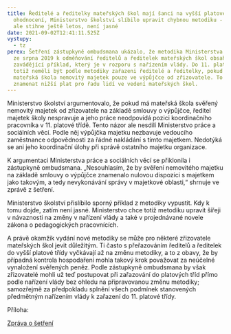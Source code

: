 ```yaml
---
title: Ředitelé a ředitelky mateřských škol mají šanci na vyšší platové
  ohodnocení, Ministerstvo školství slíbilo upravit chybnou metodiku - zda to
  ale stihne ještě letos, není jasné
date: 2021-09-02T12:41:11.525Z
vystupy:
  - tz
perex: Šetření zástupkyně ombudsmana ukázalo, že metodika Ministerstva školství
  ze srpna 2019 k odměňování ředitelů a ředitelek mateřských škol obsahovala
  zavádějící příklad, který je v rozporu s nařízením vlády. Do 11. platové třídy
  totiž neměli být podle metodiky zařazeni ředitelé a ředitelky, pokud má jejich
  mateřská škola nemovitý majetek pouze ve výpůjčce od zřizovatele. To může
  znamenat nižší plat pro řadu lidí ve vedení mateřských škol.
---
```

<p>Ministerstvo školství argumentovalo, že pokud má mateřská škola svěřený nemovitý majetek od zřizovatele na základě smlouvy o výpůjčce, ředitel majetek školy nespravuje a jeho práce neodpovídá pozici koordinačního pracovníka v 11. platové třídě. Tento názor ale nesdílí Ministerstvo práce a sociálních věcí. Podle něj výpůjčka majetku nezbavuje vedoucího zaměstnance odpovědnosti za řádné nakládání s tímto majetkem. Nedotýká se ani jeho koordinační úlohy při správě ostatního majetku organizace.</p>

<p>K argumentaci Ministerstva práce a sociálních věcí se přiklonila i zástupkyně ombudsmana. &bdquo;Nesouhlasím, že by svěření nemovitého majetku na základě smlouvy o výpůjčce znamenalo nulovou dispozici s majetkem jako takovým, a tedy nevykonávání správy v majetkové oblasti,&ldquo; shrnuje ve zprávě z šetření.</p>

<p>Ministerstvo školství přislíbilo sporný příklad z metodiky vypustit. Kdy k tomu dojde, zatím není jasné. Ministerstvo chce totiž metodiku upravit šířeji v návaznosti na změny v nařízení vlády a také v projednávané novele zákona o pedagogických pracovnících.</p>

<p>A právě okamžik vydání nové metodiky se může pro některé zřizovatele mateřských škol jevit důležitým. Ti často s přeřazováním ředitelů a ředitelek do vyšší platové třídy vyčkávají až na změnu metodiky, a to z obavy, že by případná kontrola hospodaření mohla takový krok považovat za neúčelné vynaložení svěřených peněz. Podle zástupkyně ombudsmana by však zřizovatelé mohli už teď postupovat při zařazování do platových tříd přímo podle nařízení vlády bez ohledu na připravovanou změnu metodiky; samozřejmě za předpokladu splnění všech podmínek stanovených předmětným nařízením vlády k zařazení do 11. platové třídy.</p>

<p>Příloha:</p>

<p><a href="https://eso.ochrance.cz/Nalezene/Edit/9008">Zpráva o šetření</a></p>

<p>&nbsp;</p>
